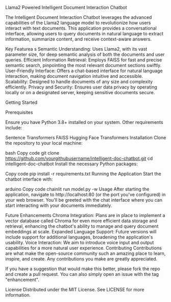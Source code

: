 Llama2 Powered Intelligent Document Interaction Chatbot

The Intelligent Document Interaction Chatbot leverages the advanced capabilities of the Llama2 language model to revolutionize how users interact with text documents. This application provides a conversational interface, allowing users to query documents in natural language to extract information, summarize content, and receive context-aware answers.

Key Featurea
s
Semantic Understanding: Uses Llama2, with its vast parameter size, for deep semantic analysis of both the documents and user queries.
Efficient Information Retrieval: Employs FAISS for fast and precise semantic search, pinpointing the most relevant document sections swiftly.
User-Friendly Interface: Offers a chat-based interface for natural language interaction, making document navigation intuitive and accessible.
Scalability: Designed to handle documents of any size and complexity efficiently.
Privacy and Security: Ensures user data privacy by operating locally or on a designated server, keeping sensitive documents secure.

Getting Started

Prerequisites

Ensure you have Python 3.8+ installed on your system. Other requirements include:

Sentence Transformers
FAISS
Hugging Face Transformers
Installation
Clone the repository to your local machine:

bash
Copy code
git clone https://github.com/yourgithubusername/intelligent-doc-chatbot.git
cd intelligent-doc-chatbot
Install the necessary Python packages:

Copy code
pip install -r requirements.txt
Running the Application
Start the chatbot interface with:

arduino
Copy code
chainlit run model.py -w
Usage
After starting the application, navigate to http://localhost:80 (or the port you've configured) in your web browser. You'll be greeted with the chat interface where you can start interacting with your documents immediately.

Future Enhancements
Chroma Integration: Plans are in place to implement a vector database called Chroma for even more efficient data storage and retrieval, enhancing the chatbot's ability to manage and query document embeddings at scale.
Expanded Language Support: Future versions will include support for additional languages, broadening the application's usability.
Voice Interaction: We aim to introduce voice input and output capabilities for a more natural user experience.
Contributing
Contributions are what make the open-source community such an amazing place to learn, inspire, and create. Any contributions you make are greatly appreciated.

If you have a suggestion that would make this better, please fork the repo and create a pull request. You can also simply open an issue with the tag "enhancement".

License
Distributed under the MIT License. See LICENSE for more information.


